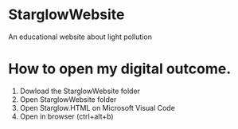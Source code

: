 # StarglowWebsite
An educational website about light pollution

# How to open my digital outcome.
1. Dowload the StarglowWebsite folder
2. Open StarglowWebsite folder
3. Open Starglow.HTML on Microsoft Visual Code
4. Open in browser (ctrl+alt+b)
